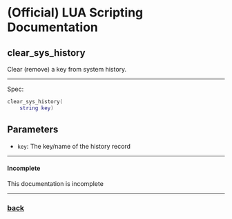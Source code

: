 
# (Official) LUA Scripting Documentation

## clear_sys_history

Clear (remove) a key from system history.

___

Spec:

```lua
clear_sys_history(
	string key)
```

## Parameters

- `key`: The key/name of the history record

___

#### Incomplete

This documentation is incomplete

___

### [back](../history)

